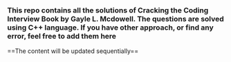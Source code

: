 ### This repo contains all the solutions of Cracking the Coding Interview Book by Gayle L. Mcdowell. The questions are solved using C++ language. If you have other approach, or find any error, feel free to add them here

==The content will be updated sequentially==
